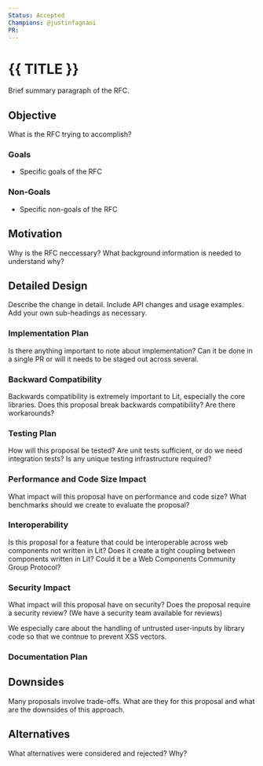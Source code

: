 ```yaml
---
Status: Accepted
Champions: @justinfagnani
PR:
---
```


# {{ TITLE }}

Brief summary paragraph of the RFC.

## Objective

What is the RFC trying to accomplish?

### Goals
- Specific goals of the RFC

### Non-Goals
- Specific non-goals of the RFC

## Motivation

Why is the RFC neccessary? What background information is needed to understand why?

## Detailed Design

Describe the change in detail. Include API changes and usage examples. Add your own sub-headings as necessary.

### Implementation Plan

Is there anything important to note about implementation? Can it be done in a single PR or will it needs to be staged out across several.

### Backward Compatibility

Backwards compatibility is extremely important to Lit, especially the core libraries. Does this proposal break backwards compatibility? Are there workarounds?

### Testing Plan

How will this proposal be tested? Are unit tests sufficient, or do we need integration tests? Is any unique testing infrastructure required?

### Performance and Code Size Impact

What impact will this proposal have on performance and code size? What benchmarks should we create to evaluate the proposal?

### Interoperability

Is this proposal for a feature that could be interoperable across web components not written in Lit? Does it create a tight coupling between components written in Lit? Could it be a Web Components Community Group Protocol?

### Security Impact

What impact will this proposal have on security? Does the proposal require a security review? (We have a security team available for reviews)

We especially care about the handling of untrusted user-inputs by library code so that we contnue to prevent XSS vectors.

### Documentation Plan

## Downsides

Many proposals involve trade-offs. What are they for this proposal and what are the downsides of this approach.

## Alternatives

What alternatives were considered and rejected? Why?
